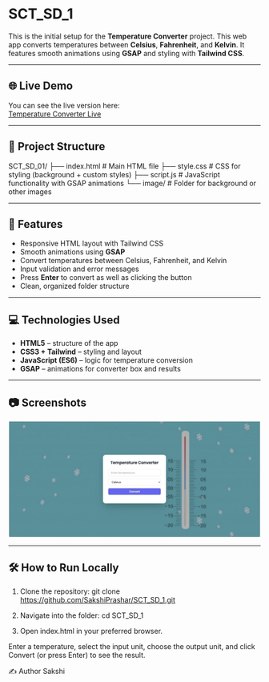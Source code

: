 # SCT_SD_1

This is the initial setup for the **Temperature Converter** project. This web app converts temperatures between **Celsius**, **Fahrenheit**, and **Kelvin**. It features smooth animations using **GSAP** and styling with **Tailwind CSS**.

---

## 🌐 Live Demo

You can see the live version here:  
[Temperature Converter Live](https://sakshiprashar.github.io/SCT_SD_01/)

---

## 📁 Project Structure

SCT_SD_01/
├── index.html # Main HTML file
├── style.css # CSS for styling (background + custom styles)
├── script.js # JavaScript functionality with GSAP animations
└── image/ # Folder for background or other images


---

## 🚀 Features

- Responsive HTML layout with Tailwind CSS  
- Smooth animations using **GSAP**  
- Convert temperatures between Celsius, Fahrenheit, and Kelvin  
- Input validation and error messages  
- Press **Enter** to convert as well as clicking the button  
- Clean, organized folder structure  

---

## 💻 Technologies Used

- **HTML5** – structure of the app  
- **CSS3 + Tailwind** – styling and layout  
- **JavaScript (ES6)** – logic for temperature conversion  
- **GSAP** – animations for converter box and results  

---

## 📷 Screenshots

![Temperature Converter Screenshot](image/projectImage.jpg)  


---

## 🛠️ How to Run Locally

1. Clone the repository:
git clone https://github.com/SakshiPrashar/SCT_SD_1.git

2. Navigate into the folder: cd SCT_SD_1

3. Open index.html in your preferred browser.

Enter a temperature, select the input unit, choose the output unit, and click Convert (or press Enter) to see the result.

✍️ Author
Sakshi
